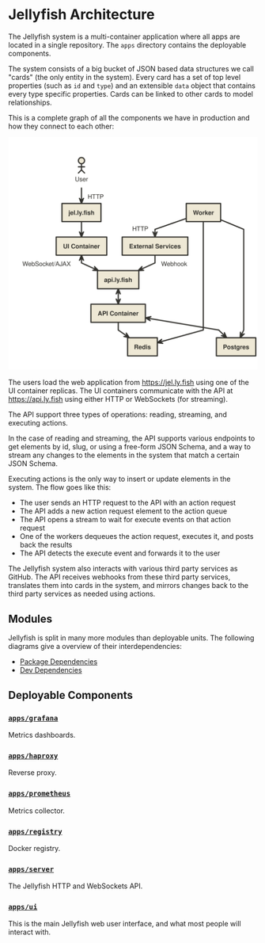 # Jellyfish Architecture

The Jellyfish system is a multi-container application where all apps
are located in a single repository. The `apps` directory contains the deployable components.

The system consists of a big bucket of JSON based data structures we call
"cards" (the only entity in the system). Every card has a set of top level
properties (such as `id` and `type`) and an extensible `data` object that
contains every type specific properties. Cards can be linked to other cards to
model relationships.

This is a complete graph of all the components we have in production and how
they connect to each other:

![Architecture Diagram](./docs/assets/architecture.svg)

The users load the web application from https://jel.ly.fish using one of the UI
container replicas. The UI containers communicate with the API at
https://api.ly.fish using either HTTP or WebSockets (for streaming).

The API support three types of operations: reading, streaming, and executing
actions.

In the case of reading and streaming, the API supports various endpoints to get
elements by id, slug, or using a free-form JSON Schema, and a way to stream any
changes to the elements in the system that match a certain JSON Schema.

Executing actions is the only way to insert or update elements in the system.
The flow goes like this:

- The user sends an HTTP request to the API with an action request
- The API adds a new action request element to the action queue
- The API opens a stream to wait for execute events on that action request
- One of the workers dequeues the action request, executes it, and posts back
	the results
- The API detects the execute event and forwards it to the user

The Jellyfish system also interacts with various third party services as
GitHub. The API receives webhooks from these third party services, translates
them into cards in the system, and mirrors changes back to the third party
services as needed using actions.

## Modules

Jellyfish is split in many more modules than deployable units. The following diagrams give a overview of their interdependencies:
* [Package Dependencies](https://drive.google.com/file/d/1Q9b7whyhIlql1mvYWdzKPdBQy_eeMxCA/view)
* [Dev Dependencies](https://drive.google.com/file/d/10YahqaWGjQ4dcTPo1HuiMJYZig6DXZAn/view)

## Deployable Components

### [`apps/grafana`](https://github.com/product-os/jellyfish/tree/master/apps/grafana)

Metrics dashboards.

### [`apps/haproxy`](https://github.com/product-os/jellyfish/tree/master/apps/haproxy)

Reverse proxy.

### [`apps/prometheus`](https://github.com/product-os/jellyfish/tree/master/apps/prometheus)

Metrics collector.

### [`apps/registry`](https://github.com/product-os/jellyfish/tree/master/apps/registry)

Docker registry.

### [`apps/server`](https://github.com/product-os/jellyfish/tree/master/apps/server)

The Jellyfish HTTP and WebSockets API.

### [`apps/ui`](https://github.com/product-os/jellyfish/tree/master/apps/ui)

This is the main Jellyfish web user interface, and what most people will
interact with.


